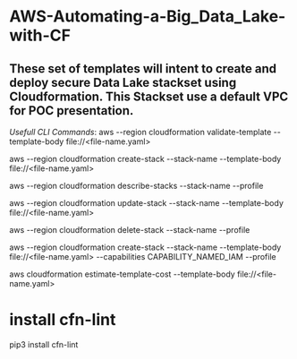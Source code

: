 # AWS-Automating-a-Big_Data_Lake-with-CF

## These set of templates will intent to create and deploy secure Data Lake stackset using Cloudformation.  This Stackset use a default VPC for POC presentation.

*Usefull CLI Commands*:
aws --region <region-name> cloudformation validate-template --template-body file://<file-name.yaml>


aws --region <region-name> cloudformation create-stack --stack-name <name> --template-body file://<file-name.yaml>

aws --region <region-name> cloudformation describe-stacks --stack-name <name> --profile <profile-name>

aws --region <region-name> cloudformation update-stack --stack-name <name> --template-body file://<file-name.yaml>

aws --region <region-name> cloudformation delete-stack --stack-name <name> --profile <profile-name>

aws --region <region-name> cloudformation create-stack --stack-name <name> --template-body file://<file-name.yaml> --capabilities CAPABILITY_NAMED_IAM --profile <profile-name>

aws cloudformation estimate-template-cost --template-body file://<file-name.yaml>

# install cfn-lint
pip3 install cfn-lint 